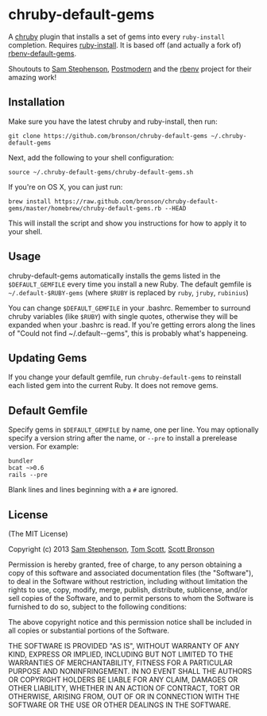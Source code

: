 # chruby-default-gems

A [chruby][postmodern/chruby] plugin that installs a set of gems into every
`ruby-install` completion. Requires
[ruby-install][postmodern/ruby-install]. It is based off (and actually a
fork of) [rbenv-default-gems][sstephenson/rbenv-default-gems].

Shoutouts to [Sam Stephenson][sstephenson], [Postmodern][postmodern] and the
[rbenv][sstephenson/rbenv] project for their amazing work!

## Installation

Make sure you have the latest chruby and ruby-install, then run:

    git clone https://github.com/bronson/chruby-default-gems ~/.chruby-default-gems

Next, add the following to your shell configuration:

    source ~/.chruby-default-gems/chruby-default-gems.sh

If you're on OS X, you can just run:

    brew install https://raw.github.com/bronson/chruby-default-gems/master/homebrew/chruby-default-gems.rb --HEAD

This will install the script and show you instructions for how to apply
it to your shell.

## Usage

chruby-default-gems automatically installs the gems listed in the
`$DEFAULT_GEMFILE` every time you install a new Ruby.
The default gemfile is `~/.default-$RUBY-gems` (where `$RUBY` is
replaced by `ruby`, `jruby`, `rubinius`)

You can change `$DEFAULT_GEMFILE` in your .bashrc.  Remember to surround
chruby variables (like `$RUBY`) with single quotes,
otherwise they will be expanded when your .bashrc is read.  If you're
getting errors along the lines of "Could not find ~/.default--gems",
this is probably what's happeneing.

## Updating Gems

If you change your default gemfile, run `chruby-default-gems` to
reinstall each listed gem into the current Ruby.
It does not remove gems.

## Default Gemfile

Specify gems in `$DEFAULT_GEMFILE` by name, one per line. You may
optionally specify a version string after the name, or `--pre` to
install a prerelease version. For example:

    bundler
    bcat ~>0.6
    rails --pre

Blank lines and lines beginning with a `#` are ignored.

## License

(The MIT License)

Copyright (c) 2013 [Sam Stephenson][sstephenson], [Tom Scott][tubbo], [Scott Bronson][bronson]

Permission is hereby granted, free of charge, to any person obtaining
a copy of this software and associated documentation files (the
"Software"), to deal in the Software without restriction, including
without limitation the rights to use, copy, modify, merge, publish,
distribute, sublicense, and/or sell copies of the Software, and to
permit persons to whom the Software is furnished to do so, subject to
the following conditions:

The above copyright notice and this permission notice shall be
included in all copies or substantial portions of the Software.

THE SOFTWARE IS PROVIDED "AS IS", WITHOUT WARRANTY OF ANY KIND,
EXPRESS OR IMPLIED, INCLUDING BUT NOT LIMITED TO THE WARRANTIES OF
MERCHANTABILITY, FITNESS FOR A PARTICULAR PURPOSE AND
NONINFRINGEMENT. IN NO EVENT SHALL THE AUTHORS OR COPYRIGHT HOLDERS BE
LIABLE FOR ANY CLAIM, DAMAGES OR OTHER LIABILITY, WHETHER IN AN ACTION
OF CONTRACT, TORT OR OTHERWISE, ARISING FROM, OUT OF OR IN CONNECTION
WITH THE SOFTWARE OR THE USE OR OTHER DEALINGS IN THE SOFTWARE.

[postmodern]: https://github.com/postmodern
[postmodern/chruby]: https://github.com/postmodern/chruby
[postmodern/ruby-install]: https://github.com/postmodern/ruby-install
[sstephenson]: https://github.com/sstephenson
[sstephenson/rbenv]: https://github.com/sstephenson/rbenv
[sstephenson/rbenv-default-gems]: https://github.com/sstephenson/rbenv-default-gems
[tubbo]: http://github.com/tubbo
[bronson]: http://github.com/bronson
